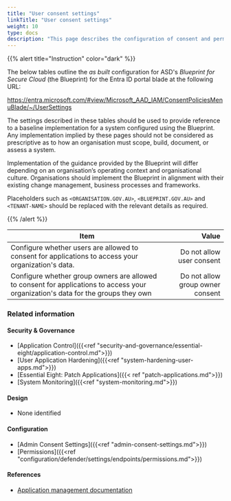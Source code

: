 ```yaml
---
title: "User consent settings"
linkTitle: "User consent settings"
weight: 10
type: docs
description: "This page describes the configuration of consent and permissions within Microsoft Entra ID associated with systems built according to the guidance provided by ASD's Blueprint for Secure Cloud."
---
```


{{% alert title="Instruction" color="dark" %}}
 
The below tables outline the *as built* configuration for ASD's *Blueprint for Secure Cloud* (the Blueprint) for the Entra ID portal blade at the following URL: 

https://entra.microsoft.com/#view/Microsoft_AAD_IAM/ConsentPoliciesMenuBlade/~/UserSettings
 
The settings described in these tables should be used to provide reference to a baseline implementation for a system configured using the Blueprint. Any implementation implied by these pages should not be considered as prescriptive as to how an organisation must scope, build, document, or assess a system.

Implementation of the guidance provided by the Blueprint will differ depending on an organisation’s operating context and organisational culture. Organisations should implement the Blueprint in alignment with their existing change management, business processes and frameworks.

Placeholders such as `<ORGANISATION.GOV.AU>`, `<BLUEPRINT.GOV.AU>` and `<TENANT-NAME>` should be replaced with the relevant details as required.
 
{{% /alert %}}

| Item                                                                                                                              |                            Value |
| --------------------------------------------------------------------------------------------------------------------------------- | -------------------------------: |
| Configure whether users are allowed to consent for applications to access your organization's data.                               |        Do not allow user consent |
| Configure whether group owners are allowed to consent for applications to access your organization's data for the groups they own | Do not allow group owner consent |

### Related information

#### Security & Governance

* [Application Control]({{<ref "security-and-governance/essential-eight/application-control.md">}})
* [User Application Hardening]({{<ref "system-hardening-user-apps.md">}})
* [Essential Eight: Patch Applications]({{< ref "patch-applications.md">}})
* [System Monitoring]({{<ref "system-monitoring.md">}})

  
#### Design

* None identified
  
#### Configuration

* [Admin Consent Settings]({{<ref "admin-consent-settings.md">}})
* [Permissions]({{<ref "configuration/defender/settings/endpoints/permissions.md">}})


#### References

* [Application management documentation](https://learn.microsoft.com/entra/identity/enterprise-apps/)